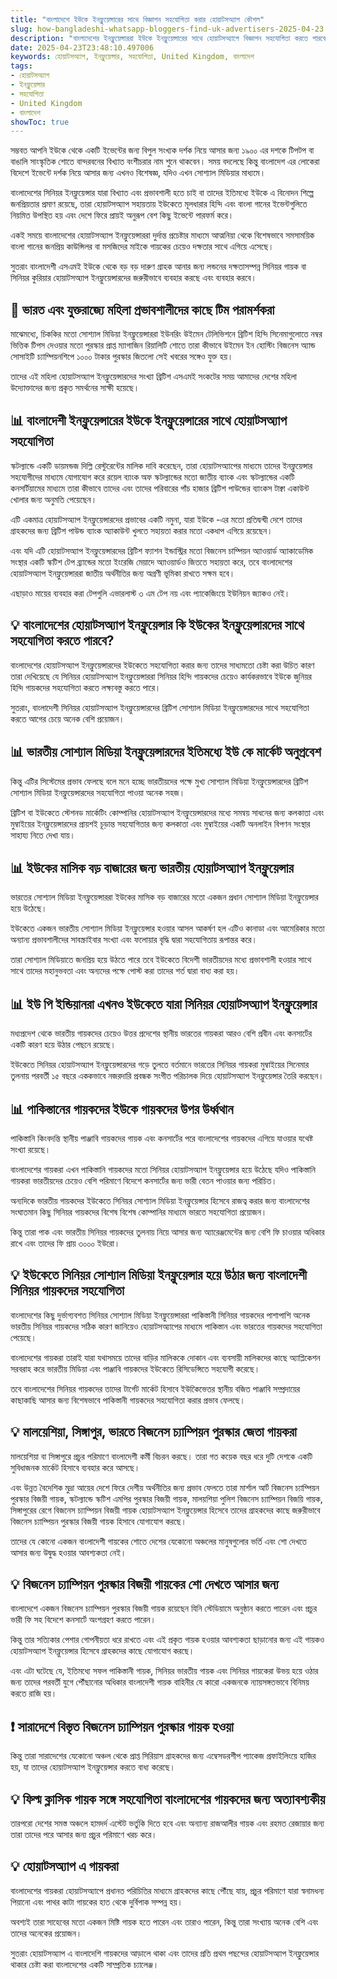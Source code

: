 ```yaml
---
title: "বাংলাদেশে ইউকে ইনফ্লুয়েন্সারের সাথে বিজ্ঞাপন সহযোগিতা করার হোয়াটসঅ্যাপ কৌশল"
slug: how-bangladeshi-whatsapp-bloggers-find-uk-advertisers-2025-04-23
description: "বাংলাদেশের ইনফ্লুয়েন্সাররা ইউকে ইনফ্লুয়েন্সারের সাথে হোয়াটসঅ্যাপে বিজ্ঞাপন সহযোগিতা করতে পারবে, যুক্তরাজ্যে বাংলাদেশের জনপ্রিয় সোশ্যাল মিডিয়া ইনফ্লুয়েঞ্জারদের হোয়াটসঅ্যাপ নম্বর প্রাপ্তির পরিকল্পনা করতে হবে।"
date: 2025-04-23T23:48:10.497006
keywords: হোয়াটসঅ্যাপ, ইনফ্লুয়েন্সার, সহযোগিতা, United Kingdom, বাংলাদেশ
tags:
- হোয়াটসঅ্যাপ
- ইনফ্লুয়েন্সার
- সহযোগিতা
- United Kingdom
- বাংলাদেশ
showToc: true
---
```


সম্ভবত আপনি ইউকে থেকে একটি ইভেন্টের জন্য বিপুল সংখ্যক দর্শক নিয়ে আসার জন্য ১৯০০ এর দশকে টিপটপ বা বাঙালি সাংস্কৃতিক শোতে বান্দরবনের বিখ্যাত বংশীচরার নাম শুনে থাকবেন। সময় বদলেছে কিন্তু বাংলাদেশ এর লোকেরা বিদেশে ইভেন্টে দর্শক নিয়ে আসার জন্য এখনও বিশেষজ্ঞ, যদিও এখন সোশ্যাল মিডিয়ার মাধ্যমে।

বাংলাদেশের সিনিয়র ইনফ্লুয়েন্সার যারা বিখ্যাত এবং প্রভাবশালী হতে চাই বা তাদের ইতিমধ্যে ইউকে এ বিনোদন শিল্পে জনপ্রিয়তার প্রমাণ রয়েছে, তারা হোয়াটসঅ্যাপ সহায়তায় ইউকেতে মূলধারার হিন্দি এবং বাংলা গানের ইভেন্টগুলিতে নিয়মিত উপস্থিত হয় এবং দেশে ফিরে প্রায়ই অনুরূপ বেশ কিছু ইভেন্টে পারফর্ম করে।

একই সময়ে বাংলাদেশের হোয়াটসঅ্যাপ ইনফ্লুয়েন্সাররা দুর্দান্ত প্রচেষ্টার মাধ্যমে আত্মনিয়া থেকে বিশেষভাবে সমসাময়িক বাংলা গানের জনপ্রিয় কাউন্সিলর বা মসজিদের মাইকে গায়কের চেয়েও দক্ষতার সাথে এগিয়ে এসেছে।

সুতরাং বাংলাদেশী এসএমই ইউকে থেকে বড় বড় দারুণ গ্রাহক আনার জন্য লন্ডনের দক্ষতাসম্পন্ন সিনিয়র গায়ক বা সিনিয়র কুরিয়ার হোয়াটসঅ্যাপ ইনফ্লুয়েন্সারদের জরুরীভাবে ব্যবহার করছে এবং ব্যবহার করবে।


## 📢 ভারত এবং যুক্তরাজ্যে মহিলা প্রভাবশালীদের কাছে টিম পরামর্শকরা
মাঝেমধ্যে, চিককির মতো সোশ্যাল মিডিয়া ইনফ্লুয়েন্সাররা ইউনরিং উইমেন টেলিভিশনে ব্রিটিশ হিন্দি সিনেমাগুলোতে নম্বর ভিত্তিক টিপস দেওয়ার মতো পুরস্কার প্রাপ্ত ম্যাগাজিন রিয়ালিটি শোতে তারা কীভাবে উইমেন ইন হোস্টিং বিজনেস অ্যান্ড সোসাইটি চ্যাম্পিয়নশিপে ১০০০ টাকার পুরস্কার জিতলো সেই খবরের সঙ্গেও যুক্ত হয়।

তাদের এই মহিলা হোয়াটসঅ্যাপ ইনফ্লুয়েন্সারদের সংখ্যা ব্রিটিশ এসএমই সংকটের সময় আমাদের দেশের মহিলা উদ্যোক্তাদের জন্য প্রকৃত সমর্থনের সাক্ষী হয়েছে।


## 📊 বাংলাদেশী ইনফ্লুয়েন্সারের ইউকে ইনফ্লুয়েন্সারের সাথে হোয়াটসঅ্যাপ সহযোগিতা
স্কটল্যান্ডে একটি ডায়মন্ডজ দিল্লি রেস্টুরেন্টের মালিক দাবি করেছেন, তারা হোয়াটসঅ্যাপের মাধ্যমে তাদের ইনফ্লুয়েন্সার সহযোগীদের মাধ্যমে যোগাযোগ করে রয়েল ব্যাংক অফ স্কটল্যান্ডের মতো জাতীয় ব্যাংক এবং স্কটল্যান্ডের একটি কনসর্টিয়ামের মাধ্যমে তারা কীভাবে তাদের এবং তাদের পরিবারের পাঁচ হাজার ব্রিটিশ পাউন্ডের ব্যাংকস টাক্বা একাউন্ট খোলার জন্য অনুমতি পেয়েছেন।

এটি একমাত্র হোয়াটসঅ্যাপ ইনফ্লুয়েন্সারদের প্রভাবের একটি নমুনা, যারা ইউকে -এর মতো প্রতিদ্বন্দ্বী দেশে তাদের গ্রাহকদের জন্য ব্রিটিশ পাউন্ড ব্যাংক অ্যাকাউন্ট খুলতে সহায়তা করার মতো একধাপ এগিয়ে রয়েছেন।

এবং যদি এটি হোয়াটসঅ্যাপ ইনফ্লুয়েন্সারদের ব্রিটিশ ফ্যাশন ইন্ডাস্ট্রির মতো বিজনেস চাম্পিয়ন অ্যাওয়ার্ড অ্যাকাডেমিক সংস্থার একটি স্কটিশ টেপ ব্র্যান্ডের মতো ইংরেজি মেয়াদে অ্যাওয়ার্ডও জিততে সহায়তা করে, তবে বাংলাদেশের হোয়াটসঅ্যাপ ইনফ্লুয়েন্সাররা জাতীয় অর্থনীতির জন্য অগ্রণী ভূমিকা রাখতে সক্ষম হবে।

এছাড়াও মায়ের ব্যবহার করা টেপগুলি এভারলাস্ট ৩ এম টেপ নয় এবং প্যাকেজিংয়ে ইউনিয়ন জ্যাকও নেই।


## 💡 বাংলাদেশের হোয়াটসঅ্যাপ ইনফ্লুয়েন্সার কি ইউকের ইনফ্লুয়েন্সারদের সাথে সহযোগিতা করতে পারবে?
বাংলাদেশের হোয়াটসঅ্যাপ ইনফ্লুয়েন্সারদের ইউকেতে সহযোগিতা করার জন্য তাদের সাধ্যমতো চেষ্টা করা উচিত কারণ তারা দেখিয়েছে যে সিনিয়র হোয়াটসঅ্যাপ ইনফ্লুয়েন্সাররা সিনিয়র হিন্দি গায়কদের চেয়েও কার্যকরভাবে ইউকে জুনিয়র হিন্দি গায়কদের সহযোগিতা করতে লক্ষ্যবস্তু করতে পারে।

সুতরাং, বাংলাদেশী সিনিয়র হোয়াটসঅ্যাপ ইনফ্লুয়েন্সারদের ব্রিটিশ সোশ্যাল মিডিয়া ইনফ্লুয়েন্সারদের সাথে সহযোগিতা করতে আগের চেয়ে অনেক বেশি প্রয়োজন।


## 📊 ভারতীয় সোশ্যাল মিডিয়া ইনফ্লুয়েন্সারদের ইতিমধ্যে ইউ কে মার্কেট অনুপ্রবেশ
কিন্তু এটির সিস্টেমের প্রভাব ফেলছে বলে মনে হচ্ছে ভারতীয়দের পক্ষে মুখ্য সোশ্যাল মিডিয়া ইনফ্লুয়েন্সারদের ব্রিটিশ সোশ্যাল মিডিয়া ইনফ্লুয়েন্সারদের সহযোগিতা পাওয়া অনেক সহজ।

ব্রিটিশ বা ইউকেতে স্টেশনড মার্কেটিং কোম্পানির হোয়াটসঅ্যাপ ইনফ্লুয়েন্সারদের মধ্যে সমন্বয় সাধনের জন্য কলকাতা এবং মুম্বাইয়ের ইনফ্লুয়েন্সারদের প্রায়শই চূড়ান্ত সহযোগিতার জন্য কলকাতা এবং মুম্বাইয়ের একটি অনলাইন বিপণন সংস্থার সাহায্য নিতে দেখা যায়।


## 📊 ইউকের মাসিক বড় বাজারের জন্য ভারতীয় হোয়াটসঅ্যাপ ইনফ্লুয়েন্সার
ভারতের সোশ্যাল মিডিয়া ইনফ্লুয়েন্সাররা ইউকের মাসিক বড় বাজারের মতো একজন প্রধান সোশ্যাল মিডিয়া ইনফ্লুয়েন্সার হয়ে উঠেছে।

ইউকেতে একজন ভারতীয় সোশ্যাল মিডিয়া ইনফ্লুয়েন্সার হওয়ার আসল আকর্ষণ হল এটিও কানাডা এবং আমেরিকার মতো অন্যান্য প্রভাবশালীদের সাবস্ক্রাইবার সংখ্যা এবং ফলোয়ার বৃদ্ধি দ্বারা সহযোগিতায় রূপান্তর করে।

তারা সোশ্যাল মিডিয়াতে জনপ্রিয় হয়ে উঠতে পারে তবে ইউকেতে বিদেশী ভারতীয়দের মধ্যে প্রভাবশালী হওয়ার সাথে সাথে তাদের মহানুভবতা এবং অন্যদের পক্ষে পোস্ট করা তাদের শর্ত দ্বারা বাধ্য করা হয়।


## 📊 ইউ পি ইন্ডিয়ানরা এখনও ইউকেতে যারা সিনিয়র হোয়াটসঅ্যাপ ইনফ্লুয়েন্সার
মধ্যপ্রদেশ থেকে ভারতীয় গায়কদের চেয়েও উত্তর প্রদেশের স্থানীয় ভারতের গায়করা আরও বেশি প্রবীন এবং কনসার্টের একটি কারণ হয়ে উঠার পেছনে রয়েছে।

ইউকেতে সিনিয়র হোয়াটসঅ্যাপ ইনফ্লুয়েন্সারদের গড়ে তুলতে বর্তমানে ভারতের সিনিয়র গায়করা মুম্বাইয়ের সিনেমার তুলনায় পরবর্তী ১৫ বছরে এককভাবে নজরদারি প্রবন্ধক সংগীত পরিচালক দিয়ে হোয়াটসঅ্যাপ ইনফ্লুয়েন্সার তৈরি করছেন।


## 📊 পাকিস্তানের গায়কদের ইউকে গায়কদের উপর উর্ধ্বথান
পাকিস্তানি কিংবদন্তি স্থানীয় পাঞ্জাবি গায়কদের গায়ক এবং কনসার্টের পরে বাংলাদেশের গায়কদের এগিয়ে যাওয়ার যথেষ্ট সংখ্যা রয়েছে।

বাংলাদেশের গায়করা এখন পাকিস্তানি গায়কদের মতো সিনিয়র হোয়াটসঅ্যাপ ইনফ্লুয়েন্সার হয়ে উঠেছে যদিও পাকিস্তানি গায়করা ভারতীয়দের চেয়েও বেশি পরিমাণে বিদেশে কনসার্টের জন্য ভারী বেতন পাওয়ার জন্য পরিচিত।

অন্যদিকে ভারতীয় গায়কদের ইউকেতে সিনিয়র সোশ্যাল মিডিয়া ইনফ্লুয়েন্সার হিসেবে রাজত্ব করার জন্য বাংলাদেশের সংঘাতমান কিছু সিনিয়র গায়কদের বিশেষ বিশেষ কোম্পানির মাধ্যমে ভারতে সহযোগিতা প্রয়োজন।

কিন্তু তারা পাক এবং ভারতীয় সিনিয়র গায়কদের তুলনায় নিয়ে আসার জন্য অ্যারেঞ্জমেন্টের জন্য বেশি ফি চাওয়ার অধিকার রাখে এবং তাদের ফি প্রায় ৩০০০ ইউরো।


## 💡 ইউকেতে সিনিয়র সোশ্যাল মিডিয়া ইনফ্লুয়েন্সার হয়ে উঠার জন্য বাংলাদেশী সিনিয়র গায়কদের সহযোগিতা
বাংলাদেশের কিছু দুর্ভাগ্যবশত সিনিয়র সোশ্যাল মিডিয়া ইনফ্লুয়েন্সাররা পাকিস্তানী সিনিয়র গায়কদের পাশাপাশি অনেক ভারতীয় সিনিয়র গায়কদের সঠিক কারণ জানিয়েও হোয়াটসঅ্যাপের মাধ্যমে পাকিস্তান এবং ভারতের গায়কদের সহযোগিতা পেয়েছে।

বাংলাদেশের গায়করা তারাই যারা যথাসময়ে তাদের বাড়ির মালিককে দোকান এবং ব্যবসায়ী মালিকদের কাছে অ্যাপ্লিকেশন সরবরাহ করে ভারতীয় মিডিয়া এবং পাঞ্জাবি গায়কদের ইউকেতে রিসিডেন্সিতে সহযোগী করেছে।

তবে বাংলাদেশের সিনিয়র গায়কদের তাদের টার্গেট মার্কেট হিসাবে ইউকেিভেতর স্থানীয় বজিত পাঞ্জাবি সম্প্রদায়ের কাছাকাছি আসার জন্য বিশেষভাবে পাকিস্তানী গায়কদের সহযোগিতা করার প্রভাব ফেলছে।


## 💡 মালয়েশিয়া, সিঙ্গাপুর, ভারতে বিজনেস চ্যাম্পিয়ন পুরস্কার জেতা গায়করা
মালয়েশিয়া বা সিঙ্গাপুরে প্রচুর পরিমাণে বাংলাদেশী কর্মী বিচরন করছে। তারা গত কয়েক বছর ধরে দুটি দেশকে একটি সুবিধাজনক মার্কেট হিসাবে ব্যবহার করে আসছে।

এবং উন্নত বৈদেশিক মুদ্রা আয়ের দেশে ফিরে দেশীয় অর্থনীতির জন্য প্রভাব ফেলতে তারা মার্শাল আর্ট বিজনেস চ্যাম্পিয়ন পুরস্কার বিজয়ী গায়ক, স্কটল্যান্ডে স্কটিশ এমপির পুরস্কার বিজয়ী গায়ক, মালয়শিয়া পুলিশ বিজনেস চ্যাম্পিয়ন বিজয়ি গায়ক, সিঙ্গাপুরের রেগে বিজনেস চ্যাম্পিয়ন বিজয়ী গায়ক হোয়াটসঅ্যাপ ইনফ্লুয়েন্সার হিসেবে তাদের গ্রাহকদের কাছে জরুরীভাবে বিজনেস চ্যাম্পিয়ন পুরস্কার বিজয়ী গায়ক হিসাবে যোগাযোগ করছে।

তাদের যে কোনো একজন বাংলাদেশী গায়কের শোতে দেশের যেকোনো অঞ্চলের মানুষগুলোর ভর্তি এবং শো দেখতে আসার জন্য উদ্বুদ্ধ হওয়ার আবশ্যকতা নেই।


## 💡 বিজনেস চ্যাম্পিয়ন পুরস্কার বিজয়ী গায়কের শো দেখতে আসার জন্য
বাংলাদেশে একজন বিজনেস চ্যাম্পিয়ন পুরস্কার বিজয়ী গায়ক রয়েছেন যিনি স্টেডিয়ামে অনুষ্ঠান করতে পারেন এবং প্রচুর ভারী ফি সহ বিদেশে কনসার্টে অংশগ্রহণ করতে পারেন।

কিন্তু তার সত্যিকার পেশার গোপনীয়তা ধরে রাখতে এবং এই প্রকৃত গায়ক হওয়ার আবশ্যকতা ছাড়ানোর জন্য এই গায়কও হোয়াটসঅ্যাপ ইনফ্লুয়েন্সার হিসেবে গ্রাহকদের কাছে যোগাযোগ করছে।

এবং এটা ঘটেছে যে, ইতিমধ্যে সফল পাকিস্তানী গায়ক, সিনিয়র ভারতীয় গায়ক এবং সিনিয়র গায়কেরা উভয় হয়ে ওঠার জন্য তাদের পরবর্তী যুগে পৌঁছানোর অধিকার বাংলাদেশী গায়ক বাহিনীর যে কারো একজনকে ন্যায়সঙ্গতভাবে বিনিময় করতে রাজি হয়।


## ❗ সারাদেশে বিস্তৃত বিজনেস চ্যাম্পিয়ন পুরস্কার গায়ক হওয়া
কিন্তু তারা সারাদেশের যেকোনো অঞ্চল থেকে প্রাপ্ত সিরিয়াস গ্রাহকদের জন্য এম্বেসডরশীপ প্যাকেজ প্রফাইলিংয়ে হাজির হয়, যা তাদের হোয়াটসঅ্যাপ ইনফ্লুয়েন্সার করতে বাধ্য করেছে।


## 💡 ফিল্ম ক্লাসিক গায়ক সঙ্গে সহযোগিতা বাংলাদেশের গায়কদের জন্য অত্যাবশ্যকীয়
তারপরো দেশের সমস্ত অঞ্চলে হামদর্দ এস্টেট ভর্তুকি দিতে হবে এবং অন্যান্য রাজআলীর গায়ক এবং রহমত রেজায়ার জন্য তারা তাদের পরে আসার জন্য প্রচুর পরিমাণে খরচ করে।


## 💡 হোয়াটসঅ্যাপ এ গায়করা
বাংলাদেশের গায়করা হোয়াটসঅ্যাপে প্রধানত পরিচিতির মাধ্যমে গ্রাহকদের কাছে পৌঁছে যায়, প্রচুর পরিমাণে যারা স্বনামধন্য পিয়ানো এবং পাথর কাটা গায়কের হাত থেকে দুর্বিপাক সম্পন্ন হয়।

অবশ্যই তারা সাহেবের মতো একজন মিষ্টি গায়ক হতে পারেন এবং তারাও পারেন, কিন্তু তারা সংখ্যায় অনেক বেশি এবং তাদের অনেকের প্রয়োজন।

সুতরাং হোয়াটসঅ্যাপ এ বাংলাদেশি গায়কদের আড়ালে থাকা এবং তাদের প্রতি প্রথম পছন্দের হোয়াটসঅ্যাপ ইনফ্লুয়েন্সার থাকার চেষ্টা করা বাংলাদেশের একটি সাম্প্রতিক চ্যালেঞ্জ।